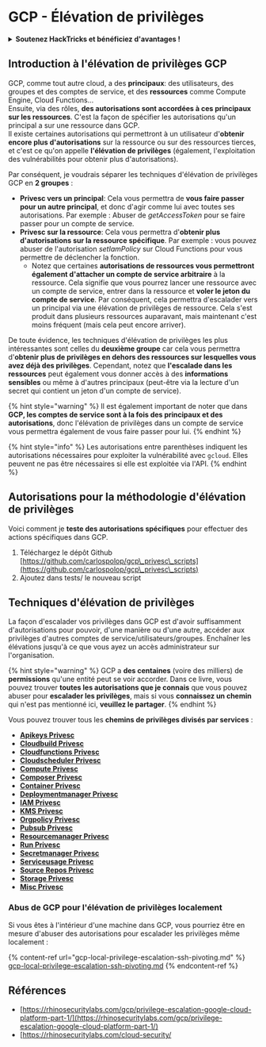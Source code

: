 # GCP - Élévation de privilèges

<details>

<summary><strong>Soutenez HackTricks et bénéficiez d'avantages !</strong></summary>

* Si vous souhaitez voir votre **entreprise annoncée dans HackTricks** ou si vous souhaitez accéder à la **dernière version de PEASS ou télécharger HackTricks en PDF**, consultez les [**PLANS D'ABONNEMENT**](https://github.com/sponsors/carlospolop) !
* Obtenez le [**swag officiel PEASS & HackTricks**](https://peass.creator-spring.com)
* Découvrez [**The PEASS Family**](https://opensea.io/collection/the-peass-family), notre collection d'[**NFTs**](https://opensea.io/collection/the-peass-family) exclusifs
* **Rejoignez** 💬 [**le groupe Discord**](https://discord.gg/hRep4RUj7f) ou le [**groupe Telegram**](https://t.me/peass) ou **suivez** moi sur **Twitter** 🐦 [**@carlospolopm**](https://twitter.com/carlospolopm).
* **Partagez vos astuces de piratage en soumettant des PR aux** [**HackTricks**](https://github.com/carlospolop/hacktricks) et [**HackTricks Cloud**](https://github.com/carlospolop/hacktricks-cloud) **dépôts Github.**

</details>

## Introduction à l'élévation de privilèges GCP <a href="#introduction-to-gcp-privilege-escalation" id="introduction-to-gcp-privilege-escalation"></a>

GCP, comme tout autre cloud, a des **principaux**: des utilisateurs, des groupes et des comptes de service, et des **ressources** comme Compute Engine, Cloud Functions...\
Ensuite, via des rôles, **des autorisations sont accordées à ces principaux sur les ressources**. C'est la façon de spécifier les autorisations qu'un principal a sur une ressource dans GCP.\
Il existe certaines autorisations qui permettront à un utilisateur d'**obtenir encore plus d'autorisations** sur la ressource ou sur des ressources tierces, et c'est ce qu'on appelle **l'élévation de privilèges** (également, l'exploitation des vulnérabilités pour obtenir plus d'autorisations).

Par conséquent, je voudrais séparer les techniques d'élévation de privilèges GCP en **2 groupes** :

* **Privesc vers un principal**: Cela vous permettra de **vous faire passer pour un autre principal**, et donc d'agir comme lui avec toutes ses autorisations. Par exemple : Abuser de _getAccessToken_ pour se faire passer pour un compte de service.
* **Privesc sur la ressource**: Cela vous permettra d'**obtenir plus d'autorisations sur la ressource spécifique**. Par exemple : vous pouvez abuser de l'autorisation _setIamPolicy_ sur Cloud Functions pour vous permettre de déclencher la fonction.
  * Notez que certaines **autorisations de ressources vous permettront également d'attacher un compte de service arbitraire** à la ressource. Cela signifie que vous pourrez lancer une ressource avec un compte de service, entrer dans la ressource et **voler le jeton du compte de service**. Par conséquent, cela permettra d'escalader vers un principal via une élévation de privilèges de ressource. Cela s'est produit dans plusieurs ressources auparavant, mais maintenant c'est moins fréquent (mais cela peut encore arriver).

De toute évidence, les techniques d'élévation de privilèges les plus intéressantes sont celles du **deuxième groupe** car cela vous permettra d'**obtenir plus de privilèges en dehors des ressources sur lesquelles vous avez déjà des privilèges**. Cependant, notez que **l'escalade dans les ressources** peut également vous donner accès à des **informations sensibles** ou même à d'autres principaux (peut-être via la lecture d'un secret qui contient un jeton d'un compte de service).

{% hint style="warning" %}
Il est également important de noter que dans **GCP, les comptes de service sont à la fois des principaux et des autorisations**, donc l'élévation de privilèges dans un compte de service vous permettra également de vous faire passer pour lui.
{% endhint %}

{% hint style="info" %}
Les autorisations entre parenthèses indiquent les autorisations nécessaires pour exploiter la vulnérabilité avec `gcloud`. Elles peuvent ne pas être nécessaires si elle est exploitée via l'API.
{% endhint %}

## Autorisations pour la méthodologie d'élévation de privilèges

Voici comment je **teste des autorisations spécifiques** pour effectuer des actions spécifiques dans GCP.

1. Téléchargez le dépôt Github [https://github.com/carlospolop/gcp\_privesc\_scripts](https://github.com/carlospolop/gcp\_privesc\_scripts)
2. Ajoutez dans tests/ le nouveau script

## Techniques d'élévation de privilèges

La façon d'escalader vos privilèges dans GCP est d'avoir suffisamment d'autorisations pour pouvoir, d'une manière ou d'une autre, accéder aux privilèges d'autres comptes de service/utilisateurs/groupes. Enchaîner les élévations jusqu'à ce que vous ayez un accès administrateur sur l'organisation.

{% hint style="warning" %}
GCP a **des centaines** (voire des milliers) de **permissions** qu'une entité peut se voir accorder. Dans ce livre, vous pouvez trouver **toutes les autorisations que je connais** que vous pouvez abuser pour **escalader les privilèges**, mais si vous **connaissez un chemin** qui n'est pas mentionné ici, **veuillez le partager**.
{% endhint %}

Vous pouvez trouver tous les **chemins de privilèges divisés par services** :

* [**Apikeys Privesc**](gcp-apikeys-privesc.md)
* [**Cloudbuild Privesc**](gcp-cloudbuild-privesc.md)
* [**Cloudfunctions Privesc**](gcp-cloudfunctions-privesc.md)
* [**Cloudscheduler Privesc**](gcp-cloudscheduler-privesc.md)
* [**Compute Privesc**](../../gcp-pentesting/gcp-privilege-escalation/gcp-compute-privesc/)
* [**Composer Privesc**](gcp-composer-privesc.md)
* [**Container Privesc**](gcp-container-privesc.md)
* [**Deploymentmanager Privesc**](gcp-deploymentmaneger-privesc.md)
* [**IAM Privesc**](gcp-iam-privesc.md)
* [**KMS Privesc**](gcp-kms-privesc.md)
* [**Orgpolicy Privesc**](gcp-orgpolicy-privesc.md)
* [**Pubsub Privesc**](gcp-pubsub-privesc.md)
* [**Resourcemanager Privesc**](gcp-resourcemanager-privesc.md)
* [**Run Privesc**](gcp-run-privesc.md)
* [**Secretmanager Privesc**](gcp-secretmanager-privesc.md)
* [**Serviceusage Privesc**](gcp-serviceusage-privesc.md)
* [**Source Repos Privesc**](gcp-sourcerepos-privesc.md)
* [**Storage Privesc**](gcp-storage-privesc.md)
* [**Misc Privesc**](gcp-misc-perms-privesc.md)

### Abus de GCP pour l'élévation de privilèges localement

Si vous êtes à l'intérieur d'une machine dans GCP, vous pourriez être en mesure d'abuser des autorisations pour escalader les privilèges même localement :

{% content-ref url="gcp-local-privilege-escalation-ssh-pivoting.md" %}
[gcp-local-privilege-escalation-ssh-pivoting.md](gcp-local-privilege-escalation-ssh-pivoting.md)
{% endcontent-ref %}

## Références

* [https://rhinosecuritylabs.com/gcp/privilege-escalation-google-cloud-platform-part-1/](https://rhinosecuritylabs.com/gcp/privilege-escalation-google-cloud-platform-part-1/)
* [https://rhinosecuritylabs.com/cloud-security/